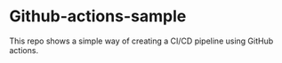 # Github-actions-sample
This repo shows a simple way of creating a CI/CD pipeline using GitHub actions.
